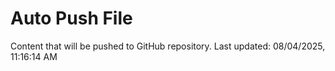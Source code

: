 # Auto Push File

Content that will be pushed to GitHub repository.
Last updated: 08/04/2025, 11:16:14 AM